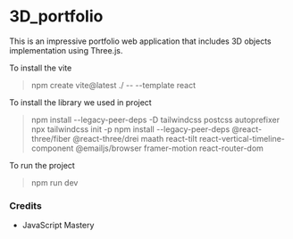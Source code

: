 # 3D_portfolio

This is an impressive portfolio web application that includes 3D objects implementation using Three.js. 

To install the vite
> npm create vite@latest ./ -- --template react

To install the library we used in project
> npm install --legacy-peer-deps -D tailwindcss postcss autoprefixer
> npx tailwindcss init -p
> npm install --legacy-peer-deps @react-three/fiber @react-three/drei maath react-tilt react-vertical-timeline-component @emailjs/browser framer-motion react-router-dom

To run the project
> npm run dev


### Credits 
- JavaScript Mastery

